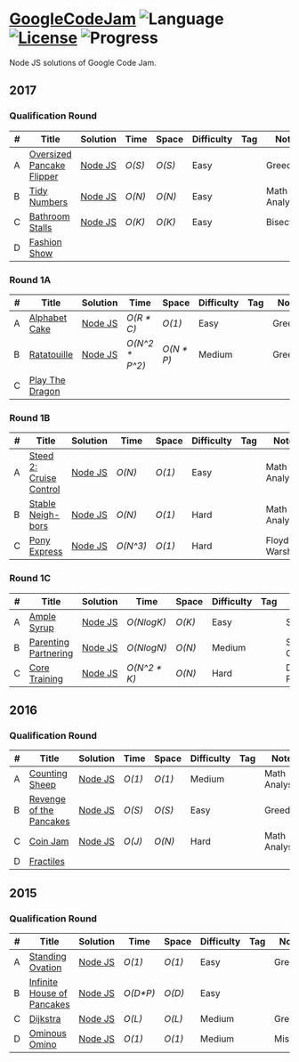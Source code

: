 # [GoogleCodeJam](https://code.google.com/codejam/contests.html) ![Language](https://img.shields.io/badge/language-Javascript-orange.svg) [![License](https://img.shields.io/badge/license-MIT-blue.svg)](./LICENSE.md) ![Progress](https://img.shields.io/badge/progress-7%20%2F%2027-ff69b4.svg)

Node JS solutions of Google Code Jam.

## 2017

### Qualification Round
| # | Title | Solution | Time | Space | Difficulty | Tag | Note |
|---| ----- | -------- | ---- | ----- | ---------- | --- | ---- |
|A| [Oversized Pancake Flipper](https://code.google.com/codejam/contest/3264486/dashboard#s=p0)| [Node JS](https://github.com/romanovma/google-codejam/tree/master/2017/_qualifications/A)| _O(S)_ | _O(S)_ | Easy | | Greedy |
|B| [Tidy Numbers](https://code.google.com/codejam/contest/3264486/dashboard#s=p1)| [Node JS](https://github.com/romanovma/google-codejam/tree/master/2017/_qualifications/B)| _O(N)_ | _O(N)_ | Easy | | Math Analysis |
|C| [Bathroom Stalls](https://code.google.com/codejam/contest/3264486/dashboard#s=p2)| [Node JS](https://github.com/romanovma/google-codejam/tree/master/2017/_qualifications/C)| _O(K)_ | _O(K)_ | Easy | | Bisection |
|D| [Fashion Show](https://code.google.com/codejam/contest/3264486/dashboard#s=p3)| |  |  |  | |  |

### Round 1A
| # | Title | Solution | Time | Space | Difficulty | Tag | Note |
|---| ----- | -------- | ---- | ----- | ---------- | --- | ---- |
|A| [Alphabet Cake](https://code.google.com/codejam/contest/5304486/dashboard#s=p0)| [Node JS](https://github.com/romanovma/google-codejam/tree/master/2017/1A/A)| _O(R * C)_ | _O(1)_ | Easy | | Greedy |
|B| [Ratatouille](https://code.google.com/codejam/contest/5304486/dashboard#s=p1)| [Node JS](https://github.com/romanovma/google-codejam/tree/master/2017/1A/B)| _O(N^2 * P^2)_ | _O(N * P)_ | Medium | | Greedy |
|C| [Play The Dragon](https://code.google.com/codejam/contest/5304486/dashboard#s=p2)| |  |  |  | |  |

### Round 1B
| # | Title | Solution | Time | Space | Difficulty | Tag | Note |
|---| ----- | -------- | ---- | ----- | ---------- | --- | ---- |
|A| [Steed 2: Cruise Control](https://code.google.com/codejam/contest/8294486/dashboard#s=p0)| [Node JS](https://github.com/romanovma/google-codejam/tree/master/2017/1B/A)| _O(N)_ | _O(1)_ | Easy | | Math Analysis |
|B| [Stable Neigh-bors](https://code.google.com/codejam/contest/8294486/dashboard#s=p1)| [Node JS](https://github.com/romanovma/google-codejam/tree/master/2017/1B/B)| _O(N)_ | _O(1)_ | Hard | | Math Analysis |
|C| [Pony Express](https://code.google.com/codejam/contest/8294486/dashboard#s=p2)| [Node JS](https://github.com/romanovma/google-codejam/tree/master/2017/1B/C)| _O(N^3)_ | _O(1)_ | Hard | | Floyd-Warshall |

### Round 1C
| # | Title | Solution | Time | Space | Difficulty | Tag | Note |
|---| ----- | -------- | ---- | ----- | ---------- | --- | ---- |
|A| [Ample Syrup](https://code.google.com/codejam/contest/3274486/dashboard#s=p0)| [Node JS]()| _O(NlogK)_ | _O(K)_ | Easy | | Sort, Heap |
|B| [Parenting Partnering](https://code.google.com/codejam/contest/3274486/dashboard#s=p1)| [Node JS]()| _O(NlogN)_ | _O(N)_ | Medium | | Sort, Greedy |
|C| [Core Training](https://code.google.com/codejam/contest/3274486/dashboard#s=p2)| [Node JS]()| _O(N^2 * K)_ | _O(N)_ | Hard | | DP, Probability|

## 2016

### Qualification Round
| # | Title | Solution | Time | Space | Difficulty | Tag | Note |
|---| ----- | -------- | ---- | ----- | ---------- | --- | ---- |
|A| [Counting Sheep](https://codejam.withgoogle.com/codejam/contest/6254486/dashboard#s=p0)| [Node JS](https://github.com/romanovma/google-codejam/tree/master/2016/_qualifications/A)| _O(1)_ | _O(1)_ | Medium | | Math Analysis |
|B| [Revenge of the Pancakes](https://codejam.withgoogle.com/codejam/contest/6254486/dashboard#s=p1)| [Node JS](https://github.com/romanovma/google-codejam/tree/master/2016/_qualifications/B)| _O(S)_ | _O(S)_ | Easy | | Greedy |
|C| [Coin Jam](https://code.google.com/codejam/contest/6254486/dashboard#s=p2)| [Node JS](https://github.com/romanovma/google-codejam/tree/master/2016/_qualifications/C)| _O(J)_ | _O(N)_ | Hard | | Math Analysis |
|D| [Fractiles](https://code.google.com/codejam/contest/6254486/dashboard#s=p3)| |  |  |  | |  |

## 2015

### Qualification Round
| # | Title | Solution | Time | Space | Difficulty | Tag | Note |
|---| ----- | -------- | ---- | ----- | ---------- | --- | ---- |
|A| [Standing Ovation](https://codejam.withgoogle.com/codejam/contest/6224486/dashboard#s=p0)| [Node JS](https://github.com/romanovma/google-codejam/tree/master/2015/_qualifications/A)| _O(1)_ | _O(1)_ | Easy | | Greedy |
|B| [Infinite House of Pancakes](https://codejam.withgoogle.com/codejam/contest/6224486/dashboard#s=p1)| [Node JS](https://github.com/romanovma/google-codejam/tree/master/2015/_qualifications/B)| _O(D*P)_ | _O(D)_ | Easy | | |
|C| [Dijkstra](https://code.google.com/codejam/contest/6224486/dashboard#s=p2)| [Node JS](https://github.com/romanovma/google-codejam/tree/master/2015/_qualifications/C)| _O(L)_ | _O(L)_ | Medium | | Greedy |
|D| [Ominous Omino](https://code.google.com/codejam/contest/6224486/dashboard#s=p3)| [Node JS](https://github.com/romanovma/google-codejam/tree/master/2015/_qualifications/C) | _O(1)_ | _O(1)_ | Medium | | Misc |